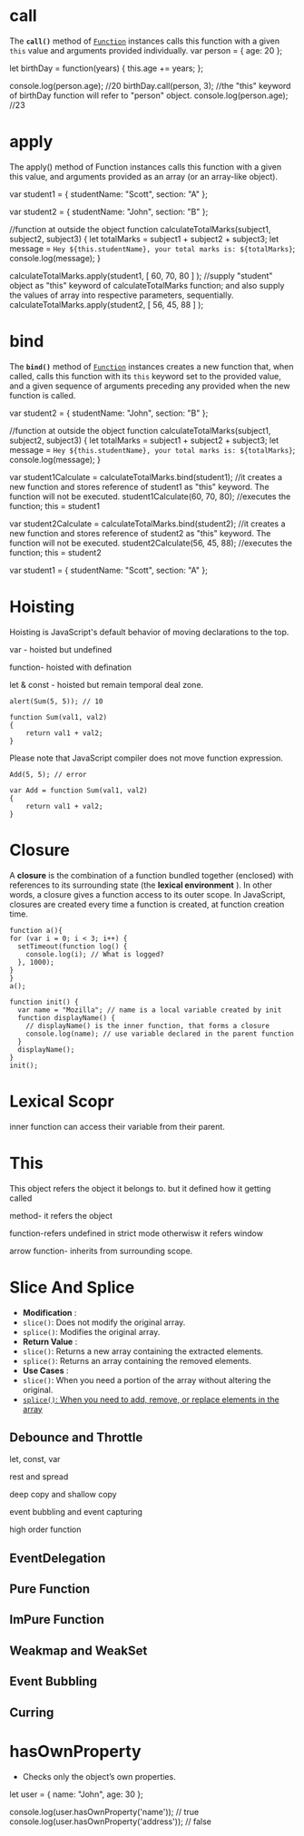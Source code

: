# call

The **`call()`** method of [`Function`](https://developer.mozilla.org/en-US/docs/Web/JavaScript/Reference/Global_Objects/Function) instances calls this function with a given `this` value and arguments provided individually.
var person =
{
  age: 20
};

let birthDay = function(years) {
  this.age += years;
};

console.log(person.age); //20
birthDay.call(person, 3); //the "this" keyword of birthDay function will refer to "person" object.
console.log(person.age); //23

# apply

The apply() method of Function instances calls this function with a given this value, and arguments provided as an array (or an array-like object).

var student1 = {
  studentName: "Scott",
  section: "A"
};

var student2 = {
  studentName: "John",
  section: "B"
};

//function at outside the object
function calculateTotalMarks(subject1, subject2, subject3)
{
  let totalMarks = subject1 + subject2 + subject3;
  let message = `Hey ${this.studentName}, your total marks is: ${totalMarks}`;
  console.log(message);
}

calculateTotalMarks.apply(student1, [ 60, 70, 80 ] ); //supply "student" object as "this" keyword of calculateTotalMarks function; and also supply the values of array into respective parameters, sequentially.
calculateTotalMarks.apply(student2, [ 56, 45, 88 ] );

# bind

The **`bind()`** method of [`Function`](https://developer.mozilla.org/en-US/docs/Web/JavaScript/Reference/Global_Objects/Function) instances creates a new function that, when called, calls this function with its `this` keyword set to the provided value, and a given sequence of arguments preceding any provided when the new function is called.

var student2 = {
  studentName: "John",
  section: "B"
};

//function at outside the object
function calculateTotalMarks(subject1, subject2, subject3)
{
  let totalMarks = subject1 + subject2 + subject3;
  let message = `Hey ${this.studentName}, your total marks is: ${totalMarks}`;
  console.log(message);
}

var student1Calculate = calculateTotalMarks.bind(student1); //it creates a new function and stores reference of student1 as "this" keyword. The function will not be executed.
student1Calculate(60, 70, 80); //executes the function; this = student1

var student2Calculate = calculateTotalMarks.bind(student2); //it creates a new function and stores reference of student2 as "this" keyword. The function will not be executed.
student2Calculate(56, 45, 88); //executes the function; this = student2

var student1 = {
  studentName: "Scott",
  section: "A"
};

# Hoisting

Hoisting is JavaScript's default behavior of moving declarations to the top.

var - hoisted but undefined

function- hoisted with defination

let & const - hoisted but remain temporal deal zone.

```
alert(Sum(5, 5)); // 10

function Sum(val1, val2)
{
    return val1 + val2;
}
```

Please note that JavaScript compiler does not move function expression.

```
Add(5, 5); // error

var Add = function Sum(val1, val2)
{
    return val1 + val2;
}
```

# Closure

A **closure** is the combination of a function bundled together (enclosed) with references to its surrounding state (the  **lexical environment** ). In other words, a closure gives a function access to its outer scope. In JavaScript, closures are created every time a function is created, at function creation time.

```
function a(){
for (var i = 0; i < 3; i++) {
  setTimeout(function log() {
    console.log(i); // What is logged?
  }, 1000);
}
}
a();
```

```
function init() {
  var name = "Mozilla"; // name is a local variable created by init
  function displayName() {
    // displayName() is the inner function, that forms a closure
    console.log(name); // use variable declared in the parent function
  }
  displayName();
}
init();
```

# Lexical Scopr

inner function can access their variable from their parent.

# This

This object refers the object it belongs to. but it defined how it getting called

method- it refers the object

function-refers undefined in strict mode otherwisw it refers window

arrow function- inherits from surrounding scope.

# Slice And Splice

* **Modification** :
* `slice()`: Does not modify the original array.
* `splice()`: Modifies the original array.
* **Return Value** :
* `slice()`: Returns a new array containing the extracted elements.
* `splice()`: Returns an array containing the removed elements.
* **Use Cases** :
* `slice()`: When you need a portion of the array without altering the original.
* [`splice()`: When you need to add, remove, or replace elements in the array](https://www.geeksforgeeks.org/what-is-the-difference-between-array-slice-and-array-splice-in-javascript/)

## Debounce and Throttle

let, const, var

rest and spread

deep copy and shallow copy

event bubbling and event capturing

high order function

## EventDelegation

## Pure Function

## ImPure Function

## Weakmap and WeakSet

## Event Bubbling

## Curring

# hasOwnProperty

* Checks only the object’s own properties.

let user = { name: "John", age: 30 };

console.log(user.hasOwnProperty('name')); // true
console.log(user.hasOwnProperty('address')); // false
